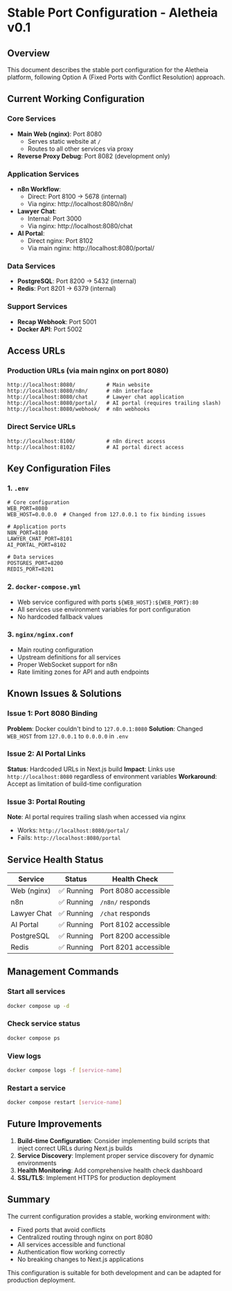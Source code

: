 # Stable Port Configuration - Aletheia v0.1

## Overview
This document describes the stable port configuration for the Aletheia platform, following Option A (Fixed Ports with Conflict Resolution) approach.

## Current Working Configuration

### Core Services
- **Main Web (nginx)**: Port 8080
  - Serves static website at `/`
  - Routes to all other services via proxy
- **Reverse Proxy Debug**: Port 8082 (development only)

### Application Services
- **n8n Workflow**: 
  - Direct: Port 8100 → 5678 (internal)
  - Via nginx: http://localhost:8080/n8n/
- **Lawyer Chat**: 
  - Internal: Port 3000
  - Via nginx: http://localhost:8080/chat
- **AI Portal**: 
  - Direct nginx: Port 8102
  - Via main nginx: http://localhost:8080/portal/

### Data Services
- **PostgreSQL**: Port 8200 → 5432 (internal)
- **Redis**: Port 8201 → 6379 (internal)

### Support Services
- **Recap Webhook**: Port 5001
- **Docker API**: Port 5002

## Access URLs

### Production URLs (via main nginx on port 8080)
```
http://localhost:8080/          # Main website
http://localhost:8080/n8n/      # n8n interface
http://localhost:8080/chat      # Lawyer chat application
http://localhost:8080/portal/   # AI portal (requires trailing slash)
http://localhost:8080/webhook/  # n8n webhooks
```

### Direct Service URLs
```
http://localhost:8100/          # n8n direct access
http://localhost:8102/          # AI portal direct access
```

## Key Configuration Files

### 1. `.env`
```env
# Core configuration
WEB_PORT=8080
WEB_HOST=0.0.0.0  # Changed from 127.0.0.1 to fix binding issues

# Application ports
N8N_PORT=8100
LAWYER_CHAT_PORT=8101
AI_PORTAL_PORT=8102

# Data services
POSTGRES_PORT=8200
REDIS_PORT=8201
```

### 2. `docker-compose.yml`
- Web service configured with ports `${WEB_HOST}:${WEB_PORT}:80`
- All services use environment variables for port configuration
- No hardcoded fallback values

### 3. `nginx/nginx.conf`
- Main routing configuration
- Upstream definitions for all services
- Proper WebSocket support for n8n
- Rate limiting zones for API and auth endpoints

## Known Issues & Solutions

### Issue 1: Port 8080 Binding
**Problem**: Docker couldn't bind to `127.0.0.1:8080`
**Solution**: Changed `WEB_HOST` from `127.0.0.1` to `0.0.0.0` in `.env`

### Issue 2: AI Portal Links
**Status**: Hardcoded URLs in Next.js build
**Impact**: Links use `http://localhost:8080` regardless of environment variables
**Workaround**: Accept as limitation of build-time configuration

### Issue 3: Portal Routing
**Note**: AI portal requires trailing slash when accessed via nginx
- Works: `http://localhost:8080/portal/`
- Fails: `http://localhost:8080/portal`

## Service Health Status

| Service | Status | Health Check |
|---------|--------|--------------|
| Web (nginx) | ✅ Running | Port 8080 accessible |
| n8n | ✅ Running | `/n8n/` responds |
| Lawyer Chat | ✅ Running | `/chat` responds |
| AI Portal | ✅ Running | Port 8102 accessible |
| PostgreSQL | ✅ Running | Port 8200 accessible |
| Redis | ✅ Running | Port 8201 accessible |

## Management Commands

### Start all services
```bash
docker compose up -d
```

### Check service status
```bash
docker compose ps
```

### View logs
```bash
docker compose logs -f [service-name]
```

### Restart a service
```bash
docker compose restart [service-name]
```

## Future Improvements

1. **Build-time Configuration**: Consider implementing build scripts that inject correct URLs during Next.js builds
2. **Service Discovery**: Implement proper service discovery for dynamic environments
3. **Health Monitoring**: Add comprehensive health check dashboard
4. **SSL/TLS**: Implement HTTPS for production deployment

## Summary

The current configuration provides a stable, working environment with:
- Fixed ports that avoid conflicts
- Centralized routing through nginx on port 8080
- All services accessible and functional
- Authentication flow working correctly
- No breaking changes to Next.js applications

This configuration is suitable for both development and can be adapted for production deployment.